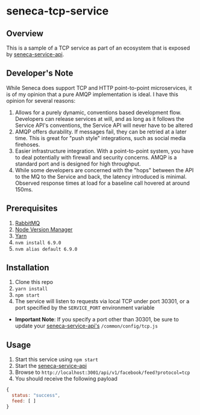 # seneca-tcp-service

## Overview

This is a sample of a TCP service as part of an ecosystem that is exposed by [seneca-service-api](https://github.com/ericnograles/seneca-service-api).

## Developer's Note

While Seneca does support TCP and HTTP point-to-point microservices, it is of my opinion that a pure AMQP implementation is ideal.  I have this opinion for several reasons:

1. Allows for a purely dynamic, conventions based development flow. Developers can release services at will, and as long as it follows the Service API's conventions, the Service API will never have to be altered
1. AMQP offers durability.  If messages fail, they can be retried at a later time.  This is great for "push style" integrations, such as social media firehoses.
1. Easier infrastructure integration.  With a point-to-point system, you have to deal potentially with firewall and security concerns.  AMQP is a standard port and is designed for high throughput.
1. While some developers are concerned with the "hops" between the API to the MQ to the Service and back, the latency introduced is minimal.  Observed response times at load for a baseline call hovered at around 150ms.

## Prerequisites

1. [RabbitMQ](https://www.rabbitmq.com/install-homebrew.html)
1. [Node Version Manager](https://github.com/creationix/nvm)
1. [Yarn](https://yarnpkg.com/)
1. `nvm install 6.9.0`
1. `nvm alias default 6.9.0`

## Installation

1. Clone this repo
1. `yarn install`
1. `npm start`
1. The service will listen to requests via local TCP under port 30301, or a port specified by the `SERVICE_PORT` environment variable
  * **Important Note**: If you specify a port other than 30301, be sure to update your [seneca-service-api's](https://github.com/ericnograles/seneca-service-api) `/common/config/tcp.js`

## Usage

1. Start this service using `npm start`
1. Start the [seneca-service-api](https://github.com/ericnograles/seneca-service-api)
1. Browse to `http://localhost:3001/api/v1/facebook/feed?protocol=tcp`
1. You should receive the following payload

```javascript
{
  status: "success",
  feed: [ ]
}
```

